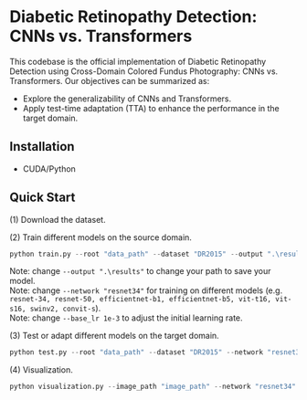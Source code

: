 # Diabetic Retinopathy Detection: CNNs vs. Transformers
This codebase is the official implementation of Diabetic Retinopathy Detection using Cross-Domain Colored Fundus Photography: CNNs vs. Transformers. Our objectives can be summarized as:
- Explore the generalizability of CNNs and Transformers.
- Apply test-time adaptation (TTA) to enhance the performance in the target domain.
## Installation
- CUDA/Python
## Quick Start
(1) Download the dataset.

(2) Train different models on the source domain.
```python
python train.py --root "data_path" --dataset "DR2015" --output ".\results" --network "resnet34" --base_lr 1e-3 --batchsize 32 
```
Note: change `--output ".\results"` to change your path to save your model.  
Note: change `--network "resnet34"` for training on different models (e.g. `resnet-34, resnet-50, efficientnet-b1, efficientnet-b5, vit-t16, vit-s16, swinv2, convit-s`).  
Note: change `--base_lr 1e-3` to adjust the initial learning rate. 

(3) Test or adapt different models on the target domain.
```python
python test.py --root "data_path" --dataset "DR2015" --network "resnet34"  --algorithm "TTFA"
```

(4) Visualization.
```python
python visualization.py --image_path "image_path" --network "resnet34"
```
